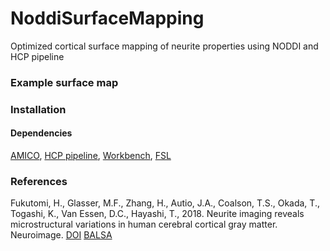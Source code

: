 # NoddiSurfaceMapping
Optimized cortical surface mapping of neurite properties using NODDI and HCP pipeline

### Example surface map

### Installation
#### Dependencies
[AMICO][], [HCP pipeline][], [Workbench][], [FSL][]

[AMICO]: https://github.com/daducci/AMICO "AMICO"
[HCP pipeline]: https://github.com/Washington-University/Pipelines "HCP pipeline"
[Workbench]: https://github.com/Washington-University/workbench "Workbench"
[FSL]: https://fsl.fmrib.ox.ac.uk/fsl/fslwiki "FSL"

### References
Fukutomi, H., Glasser, M.F., Zhang, H., Autio, J.A., Coalson, T.S., Okada, T., Togashi, K., Van Essen, D.C., Hayashi, T., 2018. Neurite imaging reveals microstructural variations in human cerebral cortical gray matter. Neuroimage. [DOI][] [BALSA][]

[DOI]: https://doi.org/10.1016/j.neuroimage.2018.02.017
[BALSA]: https://balsa.wustl.edu/study/show/k77v
